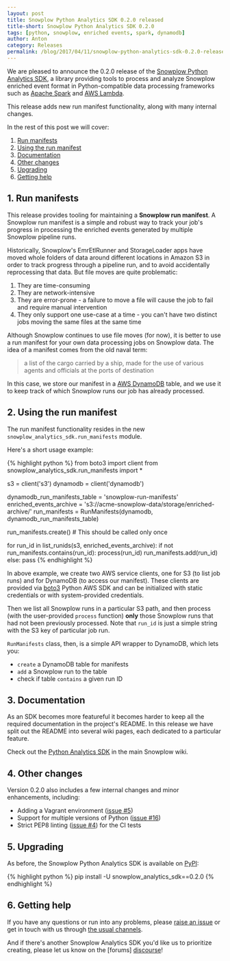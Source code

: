 ```yaml
---
layout: post
title: Snowplow Python Analytics SDK 0.2.0 released
title-short: Snowplow Python Analytics SDK 0.2.0
tags: [python, snowplow, enriched events, spark, dynamodb]
author: Anton
category: Releases
permalink: /blog/2017/04/11/snowplow-python-analytics-sdk-0.2.0-released/
---
```


We are pleased to announce the 0.2.0 release of the [Snowplow Python Analytics SDK][sdk-repo], a library providing tools to process and analyze Snowplow enriched event format in Python-compatible data processing frameworks such as [Apache Spark][spark] and [AWS Lambda][lambda].

This release adds new run manifest functionality, along with many internal changes.

In the rest of this post we will cover:

1. [Run manifests](/blog/2017/04/11/snowplow-python-analytics-sdk-0.2.0-released#run-manifests)
2. [Using the run manifest](/blog/2017/04/11/snowplow-python-analytics-sdk-0.2.0-released#using-manifests)
3. [Documentation](/blog/2017/04/11/snowplow-python-analytics-sdk-0.2.0-released#documentation)
4. [Other changes](/blog/2017/04/11/snowplow-python-analytics-sdk-0.2.0-released#other)
5. [Upgrading](/blog/2017/04/11/snowplow-python-analytics-sdk-0.2.0-released#upgrading)
6. [Getting help](/blog/2017/04/11/snowplow-python-analytics-sdk-0.2.0-released#help)

<!--more-->

<h2 id="run-manifests">1. Run manifests</h2>

This release provides tooling for maintaining a **Snowplow run manifest**. A Snowplow run manifest is a simple and robust way to track your job's progress in processing the enriched events generated by multiple Snowplow pipeline runs.

Historically, Snowplow's EmrEtlRunner and StorageLoader apps have moved whole folders of data around different locations in Amazon S3 in order to track progress through a pipeline run, and to avoid accidentally reprocessing that data. But file moves are quite problematic:

1. They are time-consuming
2. They are network-intensive
3. They are error-prone - a failure to move a file will cause the job to fail and require manual intervention
4. They only support one use-case at a time - you can't have two distinct jobs moving the same files at the same time

Although Snowplow continues to use file moves (for now), it is better to use a run manifest for your own data processing jobs on Snowplow data. The idea of a manifest comes from the old naval term:

> a list of the cargo carried by a ship, made for the use of various agents and officials at the ports of destination

In this case, we store our manifest in a [AWS DynamoDB][dynamodb] table, and we use it to keep track of which Snowplow runs our job has already processed.

<h2 id="using-the-manifest">2. Using the run manifest</h2>

The run manifest functionality resides in the new `snowplow_analytics_sdk.run_manifests` module.

Here's a short usage example:

{% highlight python %}
from boto3 import client
from snowplow_analytics_sdk.run_manifests import *

s3 = client('s3')
dynamodb = client('dynamodb')

dynamodb_run_manifests_table = 'snowplow-run-manifests'
enriched_events_archive = 's3://acme-snowplow-data/storage/enriched-archive/'
run_manifests = RunManifests(dynamodb, dynamodb_run_manifests_table)

run_manifests.create() # This should be called only once

for run_id in list_runids(s3, enriched_events_archive):
    if not run_manifests.contains(run_id):
        process(run_id)
        run_manifests.add(run_id)
    else:
        pass
{% endhighlight %}

In above example, we create two AWS service clients, one for S3 (to list job runs) and for DynamoDB (to access our manifest). These clients are provided via [boto3][boto3] Python AWS SDK and can be initialized with static credentials or with system-provided credentials.

Then we list all Snowplow runs in a particular S3 path, and then process (with the user-provided `process` function) **only** those Snowplow runs that had not been previously processed. Note that `run_id` is just a simple string with the S3 key of particular job run.

`RunManifests` class, then, is a simple API wrapper to DynamoDB, which lets you:

* `create` a DynamoDB table for manifests
* `add` a Snowplow run to the table
* check if table `contains` a given run ID

<h2 id="documentation">3. Documentation</h2>

As an SDK becomes more featureful it becomes harder to keep all the required documentation in the project's README.
In this release we have split out the README into several wiki pages, each dedicated to a particular feature.

Check out the [Python Analytics SDK][sdk-docs] in the main Snowplow wiki.

<h2 id="other">4. Other changes</h2>

Version 0.2.0 also includes a few internal changes and minor enhancements, including:

* Adding a Vagrant environment ([issue #5][issue-5])
* Support for multiple versions of Python ([issue #16][issue-16])
* Strict PEP8 linting ([issue #4][issue-4]) for the CI tests

<h2 id="upgrading">5. Upgrading</h2>

As before, the Snowplow Python Analytics SDK is available on [PyPI][pypi]:

{% highlight python %}
pip install -U snowplow_analytics_sdk==0.2.0
{% endhighlight %}

<h2 id="help">6. Getting help</h2>

If you have any questions or run into any problems, please [raise an issue][issues] or get in touch with us through [the usual channels][talk-to-us].

And if there's another Snowplow Analytics SDK you'd like us to prioritize creating, please let us know on the [forums] [discourse]!

[sdk-repo]: https://github.com/snowplow/snowplow-python-analytics-sdk
[sdk-usage-img]: /assets/img/blog/2016/03/scala-analytics-sdk-usage.png
[sdk-docs]: https://github.com/snowplow/snowplow/wiki/Python-Analytics-SDK

[boto3]: https://boto3.readthedocs.io/en/latest/
[dynamodb]: https://aws.amazon.com/dynamodb/

[event-data-modeling]: /blog/2016/03/16/introduction-to-event-data-modeling/

[spark]: http://spark.apache.org/
[lambda]: https://aws.amazon.com/lambda/

[issues]: https://github.com/snowplow/snowplow-python-analytics-sdk/issues
[issue-4]: https://github.com/snowplow/snowplow-python-analytics-sdk/issues/4
[issue-5]: https://github.com/snowplow/snowplow-python-analytics-sdk/issues/5
[issue-16]: https://github.com/snowplow/snowplow-python-analytics-sdk/issues/16

[pypi]: https://pypi.python.org/pypi/snowplow_analytics_sdk

[talk-to-us]: https://github.com/snowplow/snowplow/wiki/Talk-to-us
[discourse]: http://discourse.snowplowanalytics.com/
